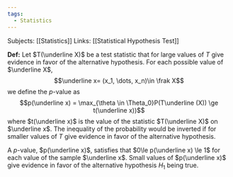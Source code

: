 ```yaml
---
tags:
  - Statistics
---
```

Subjects: [[Statistics]]
Links: [[Statistical Hypothesis Test]]

**Def:** Let $T(\underline X)$ be a test statistic that for large values of $T$ give evidence in favor of the alternative hypothesis. For each possible value of $\underline X$, $$\underline x= (x_1, \dots, x_n)\in \frak X$$we define the $p$-value as $$p(\underline x) = \max_{\theta \in \Theta_0}P(T\underline (X)) \ge t(\underline x))$$where $t(\underline x)$ is the value of the statistic $T(\underline X)$ on $\underline x$. 
The inequality of the probability would be inverted if for smaller values of $T$ give evidence in favor of the alternative hypothesis. 

A $p$-value, $p(\underline x)$, satisfies that $0\le p(\underline x) \le 1$ for each value of the sample $\underline x$. Small values of $p(\underline x)$ give evidence in favor of the alternative hypothesis $H_1$ being true. 

